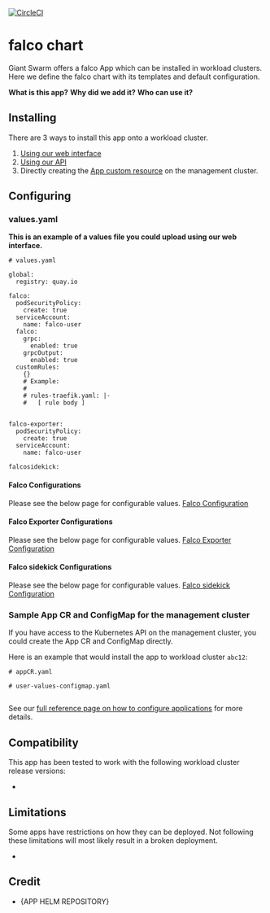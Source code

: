 [![CircleCI](https://circleci.com/gh/giantswarm/falco-app.svg?style=shield)](https://circleci.com/gh/giantswarm/falco-app)

# falco chart

Giant Swarm offers a falco App which can be installed in workload clusters.
Here we define the falco chart with its templates and default configuration.

**What is this app?**
**Why did we add it?**
**Who can use it?**

## Installing

There are 3 ways to install this app onto a workload cluster.

1. [Using our web interface](https://docs.giantswarm.io/ui-api/web/app-platform/#installing-an-app)
2. [Using our API](https://docs.giantswarm.io/api/#operation/createClusterAppV5)
3. Directly creating the [App custom resource](https://docs.giantswarm.io/ui-api/management-api/crd/apps.application.giantswarm.io/) on the management cluster.

## Configuring

### values.yaml
**This is an example of a values file you could upload using our web interface.**
```
# values.yaml

global:
  registry: quay.io

falco:
  podSecurityPolicy:
    create: true
  serviceAccount:
    name: falco-user
  falco:
    grpc:
      enabled: true
    grpcOutput:
      enabled: true
  customRules:
    {}
    # Example:
    #
    # rules-traefik.yaml: |-
    #   [ rule body ]


falco-exporter:
  podSecurityPolicy:
    create: true
  serviceAccount:
    name: falco-user

falcosidekick:

```

#### Falco Configurations

Please see the below page for configurable values. 
[Falco Configuration](helm/falco-app/charts/falco#configuration)

#### Falco Exporter Configurations

Please see the below page for configurable values. 
[Falco Exporter Configuration](helm/falco-app/charts/falco-exporter#configuration)

#### Falco sidekick Configurations

Please see the below page for configurable values. 
[Falco sidekick Configuration](helm/falco-app/charts/falcosidekick#configuration)

### Sample App CR and ConfigMap for the management cluster
If you have access to the Kubernetes API on the management cluster, you could create
the App CR and ConfigMap directly.

Here is an example that would install the app to
workload cluster `abc12`:

```
# appCR.yaml

```

```
# user-values-configmap.yaml


```

See our [full reference page on how to configure applications](https://docs.giantswarm.io/app-platform/app-configuration/) for more details.

## Compatibility

This app has been tested to work with the following workload cluster release versions:

*

## Limitations

Some apps have restrictions on how they can be deployed.
Not following these limitations will most likely result in a broken deployment.

*

## Credit

* {APP HELM REPOSITORY}
